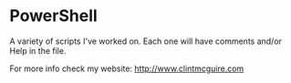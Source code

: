 PowerShell
==========

A variety of scripts I've worked on. 
Each one will have comments and/or Help in the file.

For more info check my website: http://www.clintmcguire.com

